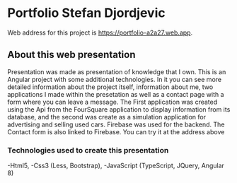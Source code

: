 # Portfolio Stefan Djordjevic

Web address for this project is https://portfolio-a2a27.web.app.

## About this web presentation

Presentation was made as presentation of knowledge that I own.
This is an Angular project with some additional technologies.
In it you can see more detailed information about the project itself,
information about me, two applications I made within the presetation as well
as a contact page with a form where you can leave a message.
The First application was created using the Api from the FourSquare application to display
information from its database, and the second was create as a simulation application for 
advertising and selling used cars. Firebase was used for the backend.
The Contact form is also linked to Firebase.
You can try it at the address above

### Technologies used to create this presentation

-Html5,
-Css3 (Less, Bootstrap),
-JavaScript (TypeScript, JQuery, Angular 8)
